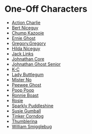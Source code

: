 # One-Off Characters

- [Action Charlie]()
- [Bert Niceguy]()
- [Chump Kazooie]()
- [Ernie Ghost]()
- [Gregory.Gregory]()
- [Hilda Niceguy]()
- [Jack Links]()
- [Johnathan Core]()
- [Johnathan Ghost Senior]()
- [K-C]()
- [Lady Buttlegum]()
- [Mister No]()
- [Peewee Ghost]()
- [Poop Poop]()
- [Ronnie Boast]()
- [Rosie]()
- [Sparkly Puddleshine]()
- [Susie Gumball]()
- [Tinker Corndog]()
- [Thumblerina]()
- [William Smigglebug]()